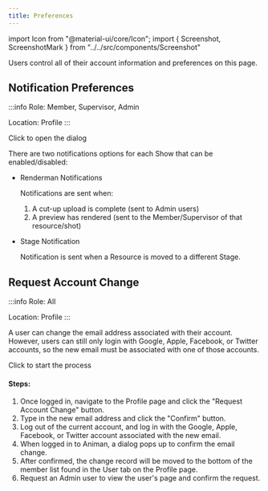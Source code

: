 ```yaml
---
title: Preferences
---
```

import Icon from "@material-ui/core/Icon";
import { Screenshot, ScreenshotMark } from "../../src/components/Screenshot"

Users control all of their account information and preferences on this page.

## Notification Preferences

:::info
Role: Member, Supervisor, Admin

Location: Profile
:::

<Screenshot image="/screenshot/profile_preferences.png">
    <ScreenshotMark x="14.5%" y="9.8%" width="26%" height="7%" textPosition="right" borderRadius="10px">
    Click to open the dialog
    </ScreenshotMark>
</Screenshot>

There are two notifications options for each Show that can be enabled/disabled:

- Renderman Notifications

  Notifications are sent when:

  1. A cut-up upload is complete (sent to Admin users)
  1. A preview has rendered (sent to the Member/Supervisor of that resource/shot)

- Stage Notification

  Notification is sent when a Resource is moved to a different Stage.


## Request Account Change

:::info
Role: All

Location: Profile
:::

A user can change the email address associated with their account. However, users can still only login with Google, Apple, Facebook, or Twitter accounts, so the new email must be associated with one of those accounts.

<Screenshot image="/screenshot/profile_user.png">
    <ScreenshotMark x="78.5%" y="20%" width="22%" height="14%" textPosition="bottom" borderRadius="10px">
    Click to start the process
    </ScreenshotMark>
</Screenshot>

#### Steps:

1. Once logged in, navigate to the Profile page and click the "Request Account Change" button.
1. Type in the new email address and click the "Confirm" button.
1. Log out of the current account, and log in with the Google, Apple, Facebook, or Twitter account associated with the new email.
1. When logged in to Animan, a dialog pops up to confirm the email change.
1. After confirmed, the change record will be moved to the bottom of the member list found in the User tab on the Profile page.
1. Request an Admin user to view the user's page and confirm the request.